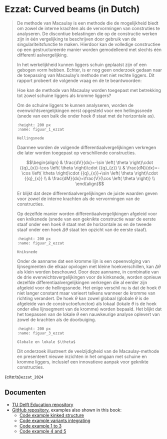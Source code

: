 # Ezzat: Curved beams (in Dutch)

> De methode van Macaulay is een methode die de mogelijkheid biedt om zowel de interne krachten als de vervormingen van construties te analyseren. De discontiue belastingen die op de constructie werken zijn in één vergelijking te beschrijven door gebruik van de singulariteitsfunctie te maken. Hierdoor kan de volledige constructiee op een gestructureerde manier worden gemodelleerd met slechts één differenti aalvergelijking.
>
> In het werkelijkheid kunnen liggers schuin geplaatst zijn of een gebogen vorm hebben. Echter, is er nog geen onderzoek gedaan naar de toepassing van Macaulay’s methode met niet rechte liggers. Dit rapport probeert de volgende vraag en de te beantwoorden:
>
> Hoe kan de methode van Macaulay worden toegepast met betrekking tot zowel schuine liggers als
kromme liggers?
> 
> Om de schuine liggers te kunnen analyseren, worden de evenwichtsvergelijkingen eerst opgesteld voor een hellingssnede (snede van een balk die onder hoek $\theta$ staat met de horizontale as).
> 
> ```{figure} ./figures/Figuur_1_ezzat.png
> :height: 200 px
> :name: figuur_1_ezzat
>
> Hellingsnede
> ```
> 
> Daarmee worden de volgende differentiaalvergelijkingen verkregen die later worden toegepast op verschillende constructies.
>
> $$\begin{align}   & \frac{dV}{dx}=-\sin \left( \theta  \right)\cdot {{q}_{x}}-\cos \left( \theta  \right)\cdot {{q}_{z}} \\   & \frac{dN}{dx}=-\cos \left( \theta  \right)\cdot {{q}_{x}}+\sin \left( \theta  \right)\cdot {{q}_{x}} \\   & \frac{dM}{dx}=\frac{V}{\cos \left( \theta  \right)} \\  \end{align}$$
>
> Er blijkt dat deze differentiaalvergelijkingen de juiste waarden geven voor zowel de interne krachten als de vervormingen van de constructies.
>
> Op dezelfde manier worden differentiaalvergelijkingen afgeleid voor een kniksnede (snede van een geknikte constructie waar de eerste staaf onder een hoek $\theta$ staat met de horizontale as en de tweede staaf onder een hoek $\Delta\theta$ staat ten opzicht van de eerste staaf).
>
> ```{figure} ./figures/Figuur_2_ezzat.png
> :height: 200 px
> :name: figuur_2_ezzat
>
> Kniksnede
> ```
>
> Onder de aanname dat een kromme lijn is een opeenvolging van lijnsegmenten die elkaar opvlogen met kleine hoekverschillen, kan $\Delta\theta$ als klein worden beschouwd. Door deze aanname, in combinatie van de drie evenwichtsvergelijkingen voor de kinksnede, worden opnieuw dezelfde differentiaalvergelijkingen verkregen die al eerder zijn afgeleid voor de hellingssnede. Het enige verschil nu is dat de hoek $\theta$ niet langer constant maar varieert telkens wanneer de kromme van richting verandert. De hoek $\theta$ kan zowel globaal (globale $\theta$ is de afgeleide van de constructoefunctoe) als lokaal (lokale $\theta$ is de hoek onder elke lijnsegment van de kromme) worden bepaald. Het blijkt dat het toepassen van de lokale $\theta$ een nauwkeurige analyse oplevert van zowel de krachten als de doorbuiging.
>
> ```{figure} ./figures/Figuur_3_ezzat.png
> :height: 200 px
> :name: figuur_3_ezzat
>
> Globale en lokale $\theta$
> ```
>
> Dit onderzoek illustreert de veelzijdigheid van de Macaulay-methode en presenteert nieuwe inzichten in het omgaan met schuine en kromme liggers, inclusief een innovatieve aanpak voor geknikte constructies.

{cite:ts}`ezzat_2024`

## Documenten
- [TU Delft Education repository](http://resolver.tudelft.nl/uuid:e82c8dd5-fbc1-46a3-b022-048d70425e2c)
- [GitHub repository](https://github.com/Ezzat1998/De-methode-van-Macaulay), examples also shown in this book:
   - [Code example kinked structure](./De-methode-van-Macaulay/geknikte_constructie.ipynb)
   - [Code example variants integrating](./De-methode-van-Macaulay/Varianten-(1).ipynb)
   - [Code example 1 to 3](./De-methode-van-Macaulay/Voorbeelden-1-t_m-3.ipynb)
   - [Code example 4 and 5](./De-methode-van-Macaulay/Voorbeelden-4-en-5.ipynb)